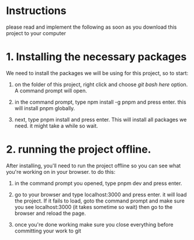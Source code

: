# Instructions

please read and implement the following as soon as you download this project to your computer

# 1. Installing the necessary packages

We need to install the packages we will be using for this project, so to start:

1. on the folder of this project, right click and choose _git bash here_ option. A command prompt will open.

2. in the command prompt, type npm install -g pnpm and press enter. this will install pnpm globally.

3. next, type pnpm install and press enter. This will install all packages we need. it might take a while so wait.

# 2. running the project offline.

After installing, you'll need to run the project offline so you can see what you're working on in your browser. to do this:

1. in the command prompt you opened, type pnpm dev and press enter.

2. go to your browser and type localhost:3000 and press enter. it will load the project. If it fails to load, goto the command prompt and make sure you see localhost:3000 (it takes sometime so wait) then go to the browser and reload the page.

3. once you're done working make sure you close everything before committing your work to git

